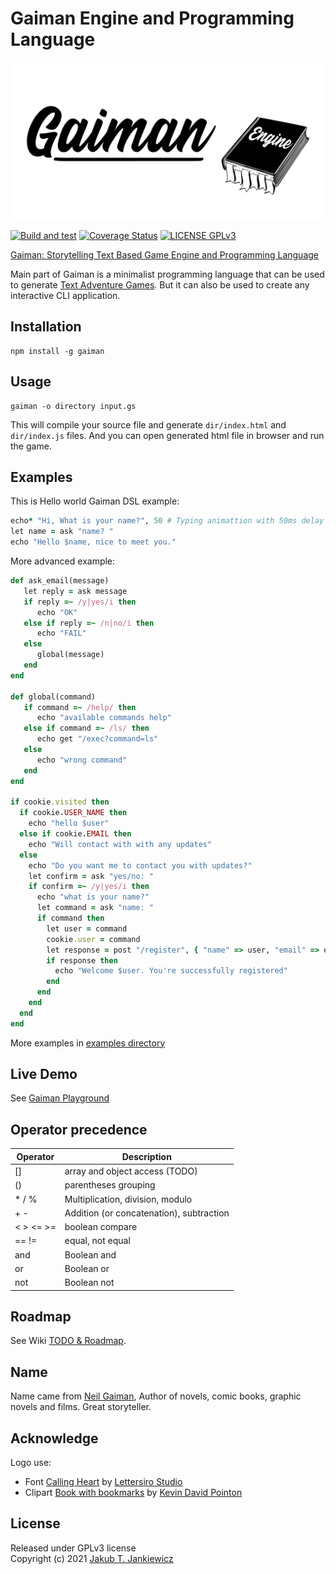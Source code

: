 # Gaiman Engine and Programming Language

![Gaiman: Text based advanture games engine and programming language](assets/banner.svg)

[![Build and test](https://github.com/jcubic/gaiman/actions/workflows/build.yaml/badge.svg)](https://github.com/jcubic/gaiman/actions/workflows/build.yaml)
[![Coverage Status](https://coveralls.io/repos/github/jcubic/gaiman/badge.svg?branch=master)](https://coveralls.io/github/jcubic/gaiman?branch=master)
[![LICENSE GPLv3](https://img.shields.io/badge/license-GPLv3-blue.svg)](https://github.com/jcubic/gaiman/blob/master/LICENSE)

[Gaiman: Storytelling Text Based Game Engine and Programming Language](https://github.com/jcubic/gaiman)

Main part of Gaiman is a minimalist programming language that can be used to generate
[Text Adventure Games](https://en.wikipedia.org/wiki/Interactive_fiction). But it can also be used
to create any interactive CLI application.

## Installation

```
npm install -g gaiman
```

## Usage

```
gaiman -o directory input.gs
```

This will compile your source file and generate `dir/index.html` and `dir/index.js` files.
And you can open generated html file in browser and run the game.

## Examples


This is Hello world Gaiman DSL example:

```ruby
echo* "Hi, What is your name?", 50 # Typing animattion with 50ms delay
let name = ask "name? "
echo "Hello $name, nice to meet you."
```

More advanced example:

```ruby
def ask_email(message)
   let reply = ask message
   if reply =~ /y|yes/i then
      echo "OK"
   else if reply =~ /n|no/i then
      echo "FAIL"
   else
      global(message)
   end
end

def global(command)
   if command =~ /help/ then
      echo "available commands help"
   else if command =~ /ls/ then
      echo get "/exec?command=ls"
   else
      echo "wrong command"
   end
end

if cookie.visited then
  if cookie.USER_NAME then
    echo "hello $user"
  else if cookie.EMAIL then
    echo "Will contact with with any updates"
  else
    echo "Do you want me to contact you with updates?"
    let confirm = ask "yes/no: "
    if confirm =~ /y|yes/i then
      echo "what is your name?"
      let command = ask "name: "
      if command then
        let user = command
        cookie.user = command
        let response = post "/register", { "name" => user, "email" => email }
        if response then
          echo "Welcome $user. You're successfully registered"
        end
      end
    end
  end
end
```

More examples in [examples directory](https://github.com/jcubic/gaiman/tree/master/examples)

## Live Demo

See [Gaiman Playground](https://gaiman.js.org/)

## Operator precedence

| Operator  | Description                              |
|-----------|------------------------------------------|
| []        | array and object access (TODO)           |
| ()        | parentheses grouping                     |
| * / %     | Multiplication, division, modulo         |
| + -       | Addition (or concatenation), subtraction |
| < > <= >= | boolean compare                          |
| == !=     | equal, not equal                         |
| and       | Boolean and                              |
| or        | Boolean or                               |
| not       | Boolean not                              |

## Roadmap

See Wiki [TODO & Roadmap](https://github.com/jcubic/gaiman/wiki/TODO-&-Roadmap).

## Name

Name came from [Neil Gaiman](https://en.wikipedia.org/wiki/Neil_Gaiman),
Author of novels, comic books, graphic novels and films. Great storyteller.

## Acknowledge

Logo use:

* Font [Calling Heart](https://www.dafont.com/calling-heart.font)
  by [Lettersiro Studio](https://www.dafont.com/lettersiro-studio.d7440)
* Clipart [Book with bookmarks](https://openclipart.org/detail/280709/book-with-bookmarks)
  by [Kevin David Pointon](https://openclipart.org/artist/Firkin)

## License

Released under GPLv3 license<br/>
Copyright (c) 2021 [Jakub T. Jankiewicz](https://jcubic.pl/me)
